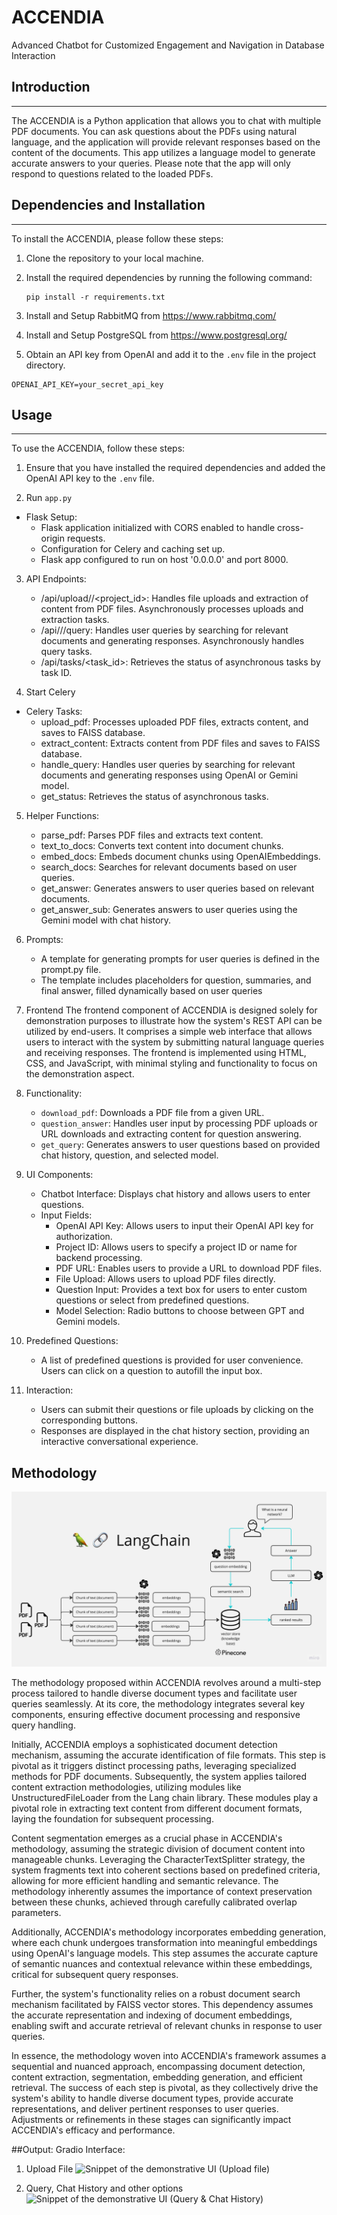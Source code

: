 
# ACCENDIA

Advanced Chatbot for Customized Engagement and Navigation in Database Interaction

## Introduction
------------
The ACCENDIA is a Python application that allows you to chat with multiple PDF documents. You can ask questions about the PDFs using natural language, and the application will provide relevant responses based on the content of the documents. This app utilizes a language model to generate accurate answers to your queries. Please note that the app will only respond to questions related to the loaded PDFs.

## Dependencies and Installation
----------------------------
To install the ACCENDIA, please follow these steps:
1. Clone the repository to your local machine.

2. Install the required dependencies by running the following command:
   ```
   pip install -r requirements.txt
   ```
3. Install and Setup RabbitMQ from https://www.rabbitmq.com/


4. Install and Setup PostgreSQL from https://www.postgresql.org/


5. Obtain an API key from OpenAI and add it to the `.env` file in the project directory.
```commandline
OPENAI_API_KEY=your_secret_api_key
```

## Usage
-----
To use the ACCENDIA, follow these steps:

1. Ensure that you have installed the required dependencies and added the OpenAI API key to the `.env` file.

2. Run ```app.py```
- Flask Setup:
   - Flask application initialized with CORS enabled to handle cross-origin requests.
   - Configuration for Celery and caching set up.
   - Flask app configured to run on host '0.0.0.0' and port 8000.

3. API Endpoints:
   - /api/upload/<model>/<project_id>: Handles file uploads and extraction of content from PDF files. Asynchronously processes uploads and extraction tasks.
   - /api/<model>/<projectID>/query: Handles user queries by searching for relevant documents and generating responses. Asynchronously handles query tasks.
   - /api/tasks/<task_id>: Retrieves the status of asynchronous tasks by task ID.

4. Start Celery
- Celery Tasks:
   - upload_pdf: Processes uploaded PDF files, extracts content, and saves to FAISS database.
   - extract_content: Extracts content from PDF files and saves to FAISS database.
   - handle_query: Handles user queries by searching for relevant documents and generating responses using OpenAI or Gemini model.
   - get_status: Retrieves the status of asynchronous tasks.

5. Helper Functions:
   - parse_pdf: Parses PDF files and extracts text content.
   - text_to_docs: Converts text content into document chunks.
   - embed_docs: Embeds document chunks using OpenAIEmbeddings.
   - search_docs: Searches for relevant documents based on user queries.
   - get_answer: Generates answers to user queries based on relevant documents.
   - get_answer_sub: Generates answers to user queries using the Gemini model with chat history.

6. Prompts:
   - A template for generating prompts for user queries is defined in the prompt.py file.
   - The template includes placeholders for question, summaries, and final answer, filled dynamically based on user queries

7. Frontend
The frontend component of ACCENDIA is designed solely for demonstration purposes to illustrate how the system's REST API can be utilized by end-users. It comprises a simple web interface that allows users to interact with the system by submitting natural language queries and receiving responses. The frontend is implemented using HTML, CSS, and JavaScript, with minimal styling and functionality to focus on the demonstration aspect.
1. Functionality:
   - `download_pdf`: Downloads a PDF file from a given URL.
   - `question_answer`: Handles user input by processing PDF uploads or URL downloads and extracting content for question answering.
   - `get_query`: Generates answers to user questions based on provided chat history, question, and selected model.

2. UI Components:
   - Chatbot Interface: Displays chat history and allows users to enter questions.
   - Input Fields:
     - OpenAI API Key: Allows users to input their OpenAI API key for authorization.
     - Project ID: Allows users to specify a project ID or name for backend processing.
     - PDF URL: Enables users to provide a URL to download PDF files.
     - File Upload: Allows users to upload PDF files directly.
     - Question Input: Provides a text box for users to enter custom questions or select from predefined questions.
     - Model Selection: Radio buttons to choose between GPT and Gemini models.

3. Predefined Questions:
   - A list of predefined questions is provided for user convenience. Users can click on a question to autofill the input box.

4. Interaction:
   - Users can submit their questions or file uploads by clicking on the corresponding buttons.
   - Responses are displayed in the chat history section, providing an interactive conversational experience.





## Methodology

![Methodology diagram](https://github.com/Raghav-Kamath/ACCENDIA/blob/dev2/docs/PDF-LangChain.jpg?raw=true)

The methodology proposed within ACCENDIA revolves around a multi-step process tailored to handle diverse document types and facilitate user queries seamlessly. At its core, the methodology integrates several key components, ensuring effective document processing and responsive query handling.
 
Initially, ACCENDIA employs a sophisticated document detection mechanism, assuming the accurate identification of file formats. This step is pivotal as it triggers distinct processing paths, leveraging specialized methods for PDF documents. Subsequently, the system applies tailored content extraction methodologies, utilizing modules like UnstructuredFileLoader from the Lang chain library. These modules play a pivotal role in extracting text content from different document formats, laying the foundation for subsequent processing.
 
Content segmentation emerges as a crucial phase in ACCENDIA's methodology, assuming the strategic division of document content into manageable chunks. Leveraging the CharacterTextSplitter strategy, the system fragments text into coherent sections based on predefined criteria, allowing for more efficient handling and semantic relevance. The methodology inherently assumes the importance of context preservation between these chunks, achieved through carefully calibrated overlap parameters.

Additionally, ACCENDIA's methodology incorporates embedding generation, where each chunk undergoes transformation into meaningful embeddings using OpenAI's language models. This step assumes the accurate capture of semantic nuances and contextual relevance within these embeddings, critical for subsequent query responses.

Further, the system's functionality relies on a robust document search mechanism facilitated by FAISS vector stores. This dependency assumes the accurate representation and indexing of document embeddings, enabling swift and accurate retrieval of relevant chunks in response to user queries.
 
In essence, the methodology woven into ACCENDIA's framework assumes a sequential and nuanced approach, encompassing document detection, content extraction, segmentation, embedding generation, and efficient retrieval. The success of each step is pivotal, as they collectively drive the system's ability to handle diverse document types, provide accurate representations, and deliver pertinent responses to user queries. Adjustments or refinements in these stages can significantly impact ACCENDIA's efficacy and performance.

##Output:
Gradio Interface:
1. Upload File
![Snippet of the demonstrative UI (Upload file)](https://github.com/Raghav-Kamath/ACCENDIA/assets/71326720/4f636892-1c83-4b12-a388-32d2fb8d9ef8)

2. Query, Chat History and other options
![Snippet of the demonstrative UI (Query & Chat History)](https://github.com/Raghav-Kamath/ACCENDIA/assets/71326720/a494f334-2368-4fdf-ac20-c4d47c74bdb1)




